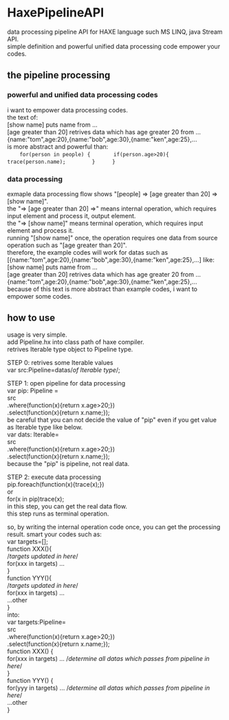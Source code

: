 # HaxePipelineAPI
data processing pipeline API for HAXE language such MS LINQ, java Stream API.  
simple definition and powerful unified data processing code empower your codes.  

## the pipeline processing
### powerful and unified data processing codes
i want to empower data processing codes.  
the text of:   
[show name] puts name from ...  
[age greater than 20] retrives data which has age greater 20 from ...  
{name:"tom",age:20},{name:"bob",age:30},{name:"ken",age:25},...  
is more abstract and powerful than:  
`    for(person in people) {`
`        if(person.age>20){  `
`            trace(person.name);  `
`        }  `
`    }`
### data processing
exmaple data processing flow shows "[people] => [age greater than 20] => [show name]".  
the "=> [age greater than 20] =>" means internal operation, which requires input element and process it, output element.  
the "=> [show name]" means terminal operation, which requires input element and process it.  
running "[show name]" once, the operation requires one data from source operation such as "[age greater than 20]".  
therefore, the example codes will work for datas such as [{name:"tom",age:20},{name:"bob",age:30},{name:"ken",age:25},...] like:  
[show name] puts name from ...  
[age greater than 20] retrives data which has age greater 20 from ...  
{name:"tom",age:20},{name:"bob",age:30},{name:"ken",age:25},...  
because of this text is more abstract than example codes, i want to empower some codes.  

## how to use
usage is very simple.  
add Pipeline.hx into class path of haxe compiler.  
retrives Iterable type object to Pipeline type.  

STEP 0: retrives some Iterable values  
var src:Pipeline<Dynamic>=datas/*of Iterable type*/;  

STEP 1: open pipeline for data processing  
var pip: Pipeline<String> =  
    src  
    .where(function(x){return x.age>20;})  
    .select(function(x){return x.name;});  
be careful that you can not decide the value of "pip" even if you get value as Iterable type like below.  
var dats: Iterable<String>=  
    src  
    .where(function(x){return x.age>20;})  
    .select(function(x){return x.name;});  
because the "pip" is pipeline, not real data.  

STEP 2: execute data processing  
pip.foreach(function(x){trace(x);})   
or  
for(x in pip)trace(x);  
in this step, you can get the real data flow.  
this step runs as terminal operation.  

so, by writing the internal operation code once, you can get the processing result.
smart your codes such as:  
var targets=[];  
function XXX(){  
    /*targets updated in here*/  
    for(xxx in targets) ...  
}  
function YYY(){  
    /*targets updated in here*/  
    for(xxx in targets) ...  
    ...other  
}  
into:  
var targets:Pipeline<Dynamic>=  
    src  
    .where(function(x){return x.age>20;})  
    .select(function(x){return x.name;});  
function XXX() {  
    for(xxx in targets) ... /*determine all datas which passes from pipeline in here*/  
}  
function YYY() {  
    for(yyy in targets) ... /*determine all datas which passes from pipeline in here*/  
    ...other  
}  
